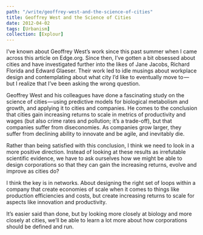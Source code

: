 ```yaml
---
path: "/write/geoffrey-west-and-the-science-of-cities"
title: Geoffrey West and the Science of Cities
date: 2012-04-02
tags: [Urbanism]
collection: [Explour]
---
```


I’ve known about Geoffrey West’s work since this past summer when I came across this article on Edge.org. Since then, I’ve gotten a bit obsessed about cities and have investigated further into the likes of Jane Jacobs, Richard Florida and Edward Glaeser. Their work led to idle musings about workplace design and contemplating about what city I’d like to eventually move to — but I realize that I’ve been asking the wrong question.

Geoffrey West and his colleagues have done a fascinating study on the science of cities — using predictive models for biological metabolism and growth, and applying it to cities and companies. He comes to the conclusion that cities gain increasing returns to scale in metrics of productivity and wages (but also crime rates and pollution; it’s a trade-off), but that companies suffer from diseconomies. As companies grow larger, they suffer from declining ability to innovate and be agile, and inevitably die.

Rather than being satisfied with this conclusion, I think we need to look in a more positive direction. Instead of looking at these results as irrefutable scientific evidence, we have to ask ourselves how we might be able to design corporations so that they can gain the increasing returns, evolve and improve as cities do?

I think the key is in networks. About designing the right set of loops within a company that create economies of scale when it comes to things like production efficiencies and costs, but create increasing returns to scale for aspects like innovation and productivity.

It’s easier said than done, but by looking more closely at biology and more closely at cities, we’ll be able to learn a lot more about how corporations should be defined and run.
